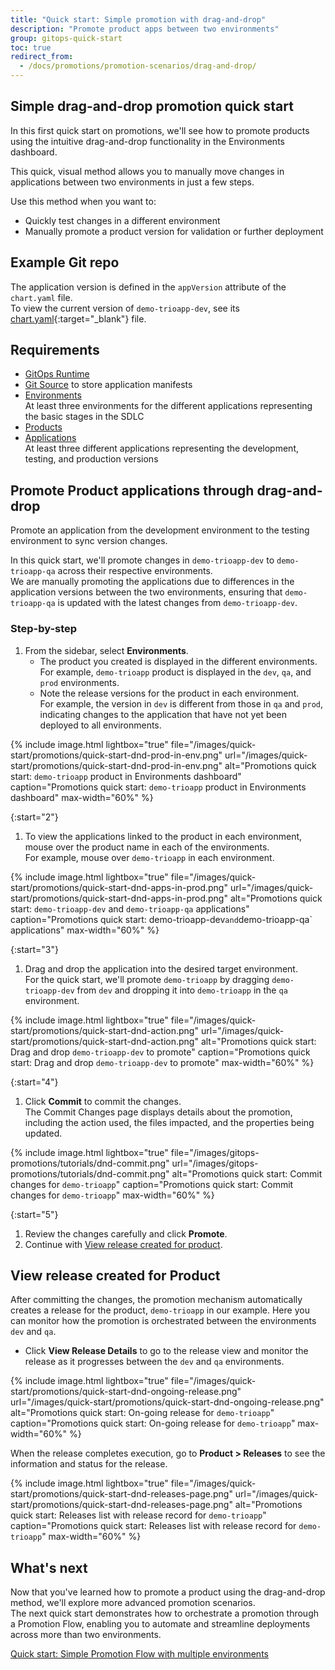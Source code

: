 ```yaml
---
title: "Quick start: Simple promotion with drag-and-drop"
description: "Promote product apps between two environments"
group: gitops-quick-start
toc: true
redirect_from:
  - /docs/promotions/promotion-scenarios/drag-and-drop/
---
```


## Simple drag-and-drop promotion quick start
In this first quick start on promotions, we'll see how to promote products using the intuitive drag-and-drop functionality in the Environments dashboard. 

This quick, visual method allows you to manually move changes in applications between two environments in just a few steps.

Use this method when you want to:
* Quickly test changes in a different environment
* Manually promote a product version for validation or further deployment

## Example Git repo
The application version is defined in the  `appVersion` attribute of the `chart.yaml` file.  
To view the current version of `demo-trioapp-dev`, see its [chart.yaml](https://github.com/codefresh-sandbox/codefresh-quickstart-demo/blob/main/demo-applications/trioapp-dev/Chart.yaml){:target="_blank"} file.

## Requirements
* [GitOps Runtime]({{site.baseurl}}/docs/quick-start/gitops-quick-start/runtime/)
* [Git Source]({{site.baseurl}}/docs/gitops-quick-start/gitops-runtimes/create-git-source/) to store application manifests
* [Environments]({{site.baseurl}}/docs/gitops-quick-start/products/quick-start-gitops-environments/)  
  At least three environments for the different applications representing the basic stages in the SDLC
* [Products]({{site.baseurl}}/docs/gitops-quick-start/products/quick-start-product-create/) 
* [Applications]({{site.baseurl}}/docs/gitops-quick-start/products/create-app-ui/)  
  At least three different applications representing the development, testing, and production versions



## Promote Product applications through drag-and-drop

Promote an application from the development environment to the testing environment to sync version changes.

In this quick start, we'll promote changes in  `demo-trioapp-dev` to `demo-trioapp-qa` across their respective environments.  
We are manually promoting the applications due to differences in the application versions between the two environments, ensuring that `demo-trioapp-qa` is updated with the latest changes from `demo-trioapp-dev`.


### Step-by-step

1. From the sidebar, select **Environments**.  
    * The product you created is displayed in the  different environments.
      For example, `demo-trioapp` product is displayed in the `dev`, `qa`, and `prod` environments. 
    * Note the release versions for the product in each environment.  
      For example, the version in `dev` is different from those in `qa` and `prod`, indicating changes to the application that have not yet been deployed to all environments.


{% include 
image.html 
lightbox="true" 
file="/images/quick-start/promotions/quick-start-dnd-prod-in-env.png" 
url="/images/quick-start/promotions/quick-start-dnd-prod-in-env.png"
alt="Promotions quick start: `demo-trioapp` product in Environments dashboard" 
caption="Promotions quick start: `demo-trioapp` product in Environments dashboard"
max-width="60%"
%}

{:start="2"}
1. To view the applications linked to the product in each environment, mouse over the product name in each of the environments.  
  For example, mouse over `demo-trioapp` in each environment.

{% include 
image.html 
lightbox="true" 
file="/images/quick-start/promotions/quick-start-dnd-apps-in-prod.png" 
url="/images/quick-start/promotions/quick-start-dnd-apps-in-prod.png"
alt="Promotions quick start: `demo-trioapp-dev` and `demo-trioapp-qa` applications" 
caption="Promotions quick start: demo-trioapp-dev` and `demo-trioapp-qa` applications"
max-width="60%"
%}

{:start="3"}
1. Drag and drop the application into the desired target environment.  
  For the quick start, we'll promote `demo-trioapp` by dragging `demo-trioapp-dev` from `dev` and dropping it into `demo-trioapp` in the `qa` environment.

{% include 
image.html 
lightbox="true" 
file="/images/quick-start/promotions/quick-start-dnd-action.png" 
url="/images/quick-start/promotions/quick-start-dnd-action.png"
alt="Promotions quick start: Drag and drop `demo-trioapp-dev` to promote" 
caption="Promotions quick start: Drag and drop `demo-trioapp-dev` to promote"
max-width="60%"
%}

{:start="4"}
1. Click **Commit** to commit the changes.  
  The Commit Changes page displays details about the promotion, including the action used, the files impacted, and the properties being updated.


{% include 
image.html 
lightbox="true" 
file="/images/gitops-promotions/tutorials/dnd-commit.png" 
url="/images/gitops-promotions/tutorials/dnd-commit.png"
alt="Promotions quick start: Commit changes for `demo-trioapp`" 
caption="Promotions quick start: Commit changes for `demo-trioapp`"
max-width="60%"
%}

{:start="5"}
1. Review the changes carefully and click **Promote**. 
1. Continue with [View release created for product](#view-release-created-for-product).


## View release created for Product
After committing the changes, the promotion mechanism automatically creates a release for the product, `demo-trioapp` in our example.
Here you can monitor how the promotion is orchestrated between the environments `dev` and `qa`.

* Click **View Release Details** to go to the release view and monitor the release as it progresses between the `dev` and `qa` environments.

{% include 
image.html 
lightbox="true" 
file="/images/quick-start/promotions/quick-start-dnd-ongoing-release.png" 
url="/images/quick-start/promotions/quick-start-dnd-ongoing-release.png"
alt="Promotions quick start: On-going release for `demo-trioapp`" 
caption="Promotions quick start: On-going release for `demo-trioapp`"
max-width="60%"
%}

When the release completes execution, go to **Product > Releases** to see the information and status for the release.

{% include 
image.html 
lightbox="true" 
file="/images/quick-start/promotions/quick-start-dnd-releases-page.png" 
url="/images/quick-start/promotions/quick-start-dnd-releases-page.png"
alt="Promotions quick start: Releases list with release record for `demo-trioapp`" 
caption="Promotions quick start: Releases list with release record for `demo-trioapp`"
max-width="60%"
%}


## What's next
Now that you've learned how to promote a product using the drag-and-drop method, we'll explore more advanced promotion scenarios.  
The next quick start demonstrates how to orchestrate a promotion through a Promotion Flow, enabling you to automate and streamline deployments across more than two environments.

[Quick start: Simple Promotion Flow with multiple environments]({{site.baseurl}}/docs/gitops-quick-start/multi-env-sequential-flow/)

 
